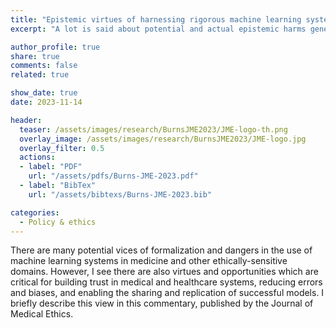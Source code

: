 ```yaml
---
title: "Epistemic virtues of harnessing rigorous machine learning systems in ethically sensitive domains"
excerpt: "A lot is said about potential and actual epistemic harms generated by AI systems. But what about epistemic virtues?"

author_profile: true
share: true
comments: false
related: true

show_date: true
date: 2023-11-14

header:
  teaser: /assets/images/research/BurnsJME2023/JME-logo-th.png
  overlay_image: /assets/images/research/BurnsJME2023/JME-logo.jpg
  overlay_filter: 0.5
  actions:
  - label: "PDF"
    url: "/assets/pdfs/Burns-JME-2023.pdf"
  - label: "BibTex"
    url: "/assets/bibtexs/Burns-JME-2023.bib"

categories:
  - Policy & ethics
---
```


There are many potential vices of formalization and dangers in the use of machine learning systems in medicine and other ethically-sensitive domains. However, I see there are also virtues and opportunities which are critical for building trust in medical and healthcare systems, reducing errors and biases, and enabling the sharing and replication of successful models. I briefly describe this view in this commentary, published by the Journal of Medical Ethics.
